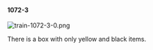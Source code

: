 #### 1072-3
![train-1072-3-0.png](https://github.com/lil-lab/nlvr/raw/master/nlvr/train/images/26/train-1072-3-0.png "train-1072-3-0.png")

There is a box with only yellow and black items.